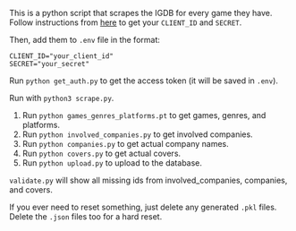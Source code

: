 This is a python script that scrapes the IGDB for every game they have.
Follow instructions from [here](https://api-docs.igdb.com/#getting-started) to get your `CLIENT_ID` and `SECRET`.

Then, add them to `.env` file in the format:
```
CLIENT_ID="your_client_id"
SECRET="your_secret"
```

Run `python get_auth.py` to get the access token (it will be saved in `.env`).

Run with `python3 scrape.py`.

1. Run `python games_genres_platforms.pt` to get games, genres, and platforms.
2. Run `python involved_companies.py` to get involved companies.
3. Run `python companies.py` to get actual company names.
4. Run `python covers.py` to get actual covers.
5. Run `python upload.py` to upload to the database.

`validate.py` will show all missing ids from involved_companies, companies, and covers.

If you ever need to reset something, just delete any generated `.pkl` files.
Delete the `.json` files too for a hard reset.